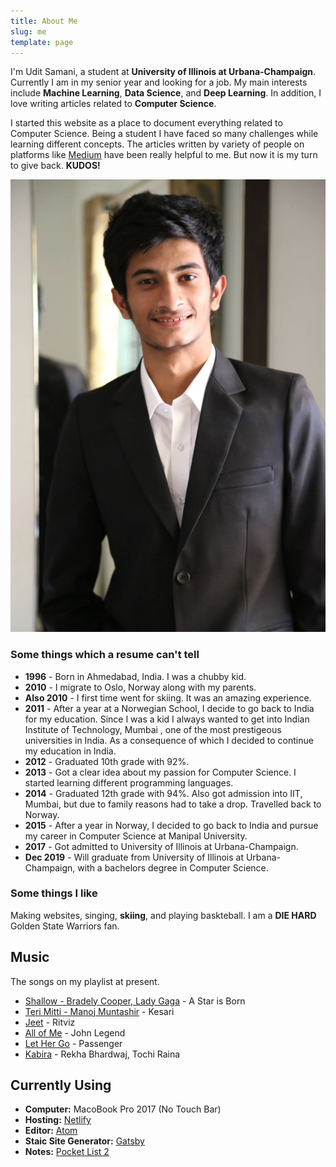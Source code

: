 ```yaml
---
title: About Me
slug: me
template: page
---
```




 I'm Udit Samani, a student at **University of Illinois at Urbana-Champaign**. Currently I am in my senior year and looking for a job. My main interests include **Machine Learning**, **Data Science**, and **Deep Learning**. In addition, I love writing articles related to **Computer Science**.

I started this website as a place to document everything related to Computer Science. Being a student I have faced so many challenges while learning different concepts. The articles written by variety of people on platforms like [Medium](https://medium.com/) have been really helpful to me. But now it is my turn to give back. **KUDOS!**

![me](uditsamani.jpg)

### Some things which a resume can't tell
- **1996** - Born in Ahmedabad, India. I was a chubby kid.
- **2010** - I migrate to Oslo, Norway along with my parents.
- **Also 2010** - I first time went for skiing. It was an amazing experience.
- **2011** - After a year at a Norwegian School, I decide to go back to India for my education. Since I was a kid I always wanted to get into Indian Institute of Technology, Mumbai , one of the most prestigeous universities in India. As a consequence of which I decided to continue my education in India.
- **2012** - Graduated 10th grade with 92%.
- **2013** - Got a clear idea about my passion for Computer Science. I started learning different programming languages.
- **2014** - Graduated 12th grade with 94%. Also got admission into IIT, Mumbai, but due to family reasons had to take a drop. Travelled back to Norway.
- **2015** - After a year in Norway, I decided to go back to India and pursue my career in Computer Science at Manipal University.
- **2017** - Got admitted to University of Illinois at Urbana-Champaign.
- **Dec 2019** - Will graduate from University of Illinois at Urbana-Champaign, with a bachelors degree in Computer Science.

### Some things I like

Making websites, singing, **skiing**, and playing baskteball. I am a **DIE HARD** Golden State Warriors fan.

## Music

The songs on my playlist at present.

- [Shallow - Bradely Cooper, Lady Gaga](https://www.youtube.com/watch?v=bo_efYhYU2A) - A Star is Born
- [Teri Mitti - Manoj Muntashir](https://www.youtube.com/watch?v=wF_B_aagLfI) - Kesari
- [Jeet](https://www.youtube.com/watch?v=97NWNz9kgxU&list=RD97NWNz9kgxU&start_radio=1) - Ritviz
- [All of Me](https://www.youtube.com/watch?v=450p7goxZqg) - John Legend
- [Let Her Go](https://www.youtube.com/watch?v=450p7goxZqg) - Passenger
- [Kabira](https://www.youtube.com/watch?v=jHNNMj5bNQw) - Rekha Bhardwaj, Tochi Raina

## Currently Using

- **Computer:** MacoBook Pro 2017 (No Touch Bar)
- **Hosting:** [Netlify](https://netlify.com)
- **Editor:** [Atom](https://atom.io)
- **Staic Site Generator:** [Gatsby](https://gatsbyjs.org)
- **Notes:** [Pocket List 2](https://pocketlists.com)

